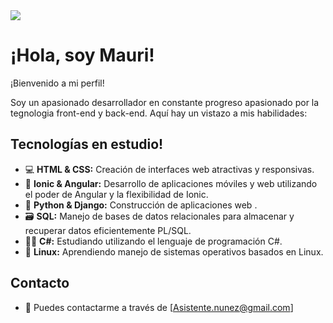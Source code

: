 <img src="https://i.imgur.com/Oq7YlHB.png">
<H1>¡Hola, soy Mauri!</H1>

¡Bienvenido a mi perfil!

Soy un apasionado desarrollador en constante progreso apasionado por la tegnologia front-end y back-end. Aquí hay un vistazo a mis habilidades:

## Tecnologías en estudio!

- 💻 **HTML & CSS:** Creación de interfaces web atractivas y responsivas.
- 📱 **Ionic & Angular:** Desarrollo de aplicaciones móviles y web utilizando el poder de Angular y la flexibilidad de Ionic.
- 🐍 **Python & Django:** Construcción de aplicaciones web .
- 🗃️ **SQL:** Manejo de bases de datos relacionales para almacenar y recuperar datos eficientemente PL/SQL.
- 👨‍💻 **C#:** Estudiando utilizando el lenguaje de programación C#.
- 🐧 **Linux:** Aprendiendo manejo de sistemas operativos basados en Linux.


## Contacto

- 📧 Puedes contactarme a través de [Asistente.nunez@gmail.com]

